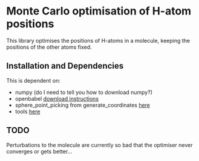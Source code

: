 # Monte Carlo optimisation of H-atom positions

This library optimises the positions of H-atoms in a molecule, keeping the positions of the other atoms fixed. 

## Installation and Dependencies 
This is dependent on: 
- numpy (do I need to tell you how to download numpy?)
- openbabel [download instructions](https://openbabel.org/docs/dev/Installation/install.html)
- sphere_point_picking from generate_coordinates [here](https://github.com/puckvg/generate_coordinates)
- tools [here](https://github.com/puckvg/tools)

## TODO
Perturbations to the molecule are currently so bad that the optimiser never converges or gets better...


